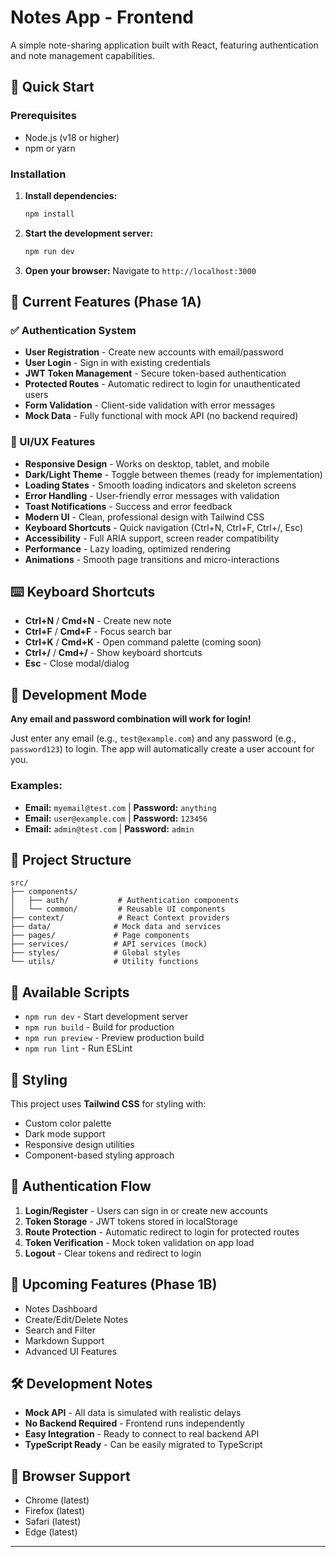 # Notes App - Frontend

A simple note-sharing application built with React, featuring authentication and note management capabilities.

## 🚀 Quick Start

### Prerequisites
- Node.js (v18 or higher)
- npm or yarn

### Installation

1. **Install dependencies:**
   ```bash
   npm install
   ```

2. **Start the development server:**
   ```bash
   npm run dev
   ```

3. **Open your browser:**
   Navigate to `http://localhost:3000`

## 🎯 Current Features (Phase 1A)

### ✅ Authentication System
- **User Registration** - Create new accounts with email/password
- **User Login** - Sign in with existing credentials
- **JWT Token Management** - Secure token-based authentication
- **Protected Routes** - Automatic redirect to login for unauthenticated users
- **Form Validation** - Client-side validation with error messages
- **Mock Data** - Fully functional with mock API (no backend required)

### 🎨 UI/UX Features
- **Responsive Design** - Works on desktop, tablet, and mobile
- **Dark/Light Theme** - Toggle between themes (ready for implementation)
- **Loading States** - Smooth loading indicators and skeleton screens
- **Error Handling** - User-friendly error messages with validation
- **Toast Notifications** - Success and error feedback
- **Modern UI** - Clean, professional design with Tailwind CSS
- **Keyboard Shortcuts** - Quick navigation (Ctrl+N, Ctrl+F, Ctrl+/, Esc)
- **Accessibility** - Full ARIA support, screen reader compatibility
- **Performance** - Lazy loading, optimized rendering
- **Animations** - Smooth page transitions and micro-interactions

## ⌨️ Keyboard Shortcuts

- **Ctrl+N** / **Cmd+N** - Create new note
- **Ctrl+F** / **Cmd+F** - Focus search bar
- **Ctrl+K** / **Cmd+K** - Open command palette (coming soon)
- **Ctrl+/** / **Cmd+/** - Show keyboard shortcuts
- **Esc** - Close modal/dialog

## 🧪 Development Mode

**Any email and password combination will work for login!**

Just enter any email (e.g., `test@example.com`) and any password (e.g., `password123`) to login. The app will automatically create a user account for you.

### Examples:
- **Email:** `myemail@test.com` | **Password:** `anything`
- **Email:** `user@example.com` | **Password:** `123456`
- **Email:** `admin@test.com` | **Password:** `admin`

## 📁 Project Structure

```
src/
├── components/
│   ├── auth/           # Authentication components
│   └── common/         # Reusable UI components
├── context/            # React Context providers
├── data/              # Mock data and services
├── pages/             # Page components
├── services/          # API services (mock)
├── styles/            # Global styles
└── utils/             # Utility functions
```

## 🔧 Available Scripts

- `npm run dev` - Start development server
- `npm run build` - Build for production
- `npm run preview` - Preview production build
- `npm run lint` - Run ESLint

## 🎨 Styling

This project uses **Tailwind CSS** for styling with:
- Custom color palette
- Dark mode support
- Responsive design utilities
- Component-based styling approach

## 🔐 Authentication Flow

1. **Login/Register** - Users can sign in or create new accounts
2. **Token Storage** - JWT tokens stored in localStorage
3. **Route Protection** - Automatic redirect to login for protected routes
4. **Token Verification** - Mock token validation on app load
5. **Logout** - Clear tokens and redirect to login

## 🚧 Upcoming Features (Phase 1B)

- Notes Dashboard
- Create/Edit/Delete Notes
- Search and Filter
- Markdown Support
- Advanced UI Features

## 🛠️ Development Notes

- **Mock API** - All data is simulated with realistic delays
- **No Backend Required** - Frontend runs independently
- **Easy Integration** - Ready to connect to real backend API
- **TypeScript Ready** - Can be easily migrated to TypeScript

## 📱 Browser Support

- Chrome (latest)
- Firefox (latest)
- Safari (latest)
- Edge (latest)

---


